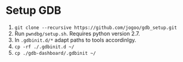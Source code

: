 # Setup GDB
1. `git clone --recursive https://github.com/jogoo/gdb_setup.git`
2. Run `pwndbg/setup.sh`. Requires python version 2.7.
3. In `.gdbinit.d/*` adapt paths to tools accordinlgy.
4. `cp -rf ./.gdbinit.d ~/`
5. `cp ./gdb-dashboard/.gdbinit ~/`

